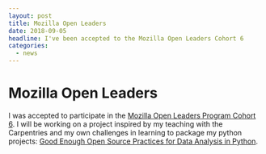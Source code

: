 ```yaml
---
layout: post
title: Mozilla Open Leaders
date: 2018-09-05
headline: I've been accepted to the Mozilla Open Leaders Cohort 6
categories:
  - news
---
```


# Mozilla Open Leaders
I was accepted to participate in the [Mozilla Open Leaders Program Cohort 6](https://medium.com/mozilla-festival/meet-our-next-cohort-of-open-leaders-15241fe6cc64).  I will be working on a project inspired by my teaching with the Carpentries and my own challenges in learning to package my python projects: [ Good Enough Open Source Practices for Data Analysis in Python](https://github.com/MozillaFestival/open-leaders-6/issues/16).
